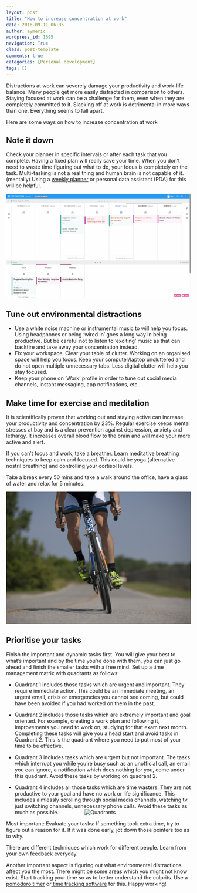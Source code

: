 ```yaml
---
layout: post
title: "How to increase concentration at work"
date: 2016-09-11 06:35
author: aymeric
wordpress_id: 1695
navigation: True
class: post-template
comments: true
categories: [Personal development]
tags: []
---
```

Distractions at work can severely damage your productivity and work-life balance. Many people get more easily distracted in comparison to others. Staying focused at work can be a challenge for them, even when they are completely committed to it. Slacking off at work is detrimental in more ways than one. Everything seems to fall apart.

Here are some ways on how to increase concentration at work<!--more-->


## Note it down

Check your planner in specific intervals or after each task that you complete. Having a fixed plan will really save your time. When you don’t need to waste time figuring out what to do, your focus is completely on the task. Multi-tasking is not a real thing and human brain is not capable of it. (mentally) Using a <a href="http://weekplan.net/">weekly planner</a> or personal data assistant (PDA) for this will be helpful.

![Screenshot1.jpg](/assets/images/uploads/1695-YZ1HD1R0c9Bn_LpfSeh--0A0dHpj_SwdiF3kdKUTUVsa2mZxUZm9L6PNRKm6WhLpO1lv4vIjTpUyGzIulXeHC47lNajRVfp98Um9T8EQBF_0V5pxvBJqoYNNLY_yJ3KBUzIgTv6p)


## Tune out environmental distractions

*   Use a white noise machine or instrumental music to will help you focus. Using headphones or being ‘wired in’ goes a long way in being productive. But be careful not to listen to ‘exciting’ music as that can backfire and take away your concentration instead. 
*   Fix your workspace. Clear your table of clutter. Working on an organised space will help you focus. Keep your computer/laptop uncluttered and do not open multiple unnecessary tabs. Less digital clutter will help you stay focused.
*   Keep your phone on ‘Work’ profile in order to tune out social media channels, instant messaging, app notifications, etc…


## Make time for exercise and meditation

It is scientifically proven that working out and staying active can increase your productivity and concentration by 23%. Regular exercise keeps mental stresses at bay and is a clear prevention against depression, anxiety and lethargy. It increases overall blood flow to the brain and will make your more active and alert.

If you can’t focus and work, take a breather. Learn meditative breathing techniques to keep calm and focused. This could be yoga (alternative nostril breathing) and controlling your cortisol levels.

Take a break every 50 mins and take a walk around the office, have a glass of water and relax for 5 minutes.

![cycling-655565_1280.jpg](/assets/images/uploads/1695-4rJODNDOD8_swNNPvwg0Uhru-Lx9l5USSbD5vRptJLb31B8-L_tWoj6ax5rQ7FvlQXfMuLLff3j7wwRyAz-q93jkISvzFE5kb-oTY0zVTjaHI_b5QLinuY-aCVxI0Fw_X3HOtfIY)


## Prioritise your tasks

Finish the important and dynamic tasks first. You will give your best to what’s important and by the time you’re done with them, you can just go ahead and finish the smaller tasks with a free mind. Set up a time management matrix with quadrants as follows:

*   Quadrant 1 includes those tasks which are urgent and important. They require immediate action. This could be an immediate meeting, an urgent email, crisis or emergencies you cannot see coming, but could have been avoided if you had worked on them in the past.

*   Quadrant 2 includes those tasks which are extremely important and goal oriented. For example, creating a work plan and following it, improvements you need to work on, studying for that exam next month. Completing these tasks will give you a head start and avoid tasks in Quadrant 2. This is the quadrant where you need to put most of your time to be effective.

*   Quadrant 3 includes tasks which are urgent but not important. The tasks which interrupt you while you’re busy such as an unofficial call, an email you can ignore, a notification which does nothing for you, come under this quadrant. Avoid these tasks by working on quadrant 2.

*   Quadrant 4 includes all those tasks which are time wasters. They are not productive to your goal and have no work or life significance. This includes aimlessly scrolling through social media channels, watching tv just switching channels, unnecessary phone calls. Avoid these tasks as much as possible.    
             
![Quadrants](http://weekplan.net/wp-content/themes/weekplan4/images/quadrants.png)

Most important: Evaluate your tasks: If something took extra time, try to figure out a reason for it. If it was done early, jot down those pointers too as to why.

There are different techniques which work for different people. Learn from your own feedback everyday. 

Another important aspect is figuring out what environmental distractions affect you the most. There might be some areas which you might not know exist. Start tracking your time so as to better understand the culprits. Use a<a href="http://weekplan.net/how-to-instantly-increase-your-productivity-today-using-the-pomodoro-technique/"> pomodoro timer</a> or<a href="https://app.weekplan.net/"> time tracking software</a> for this. Happy working!
